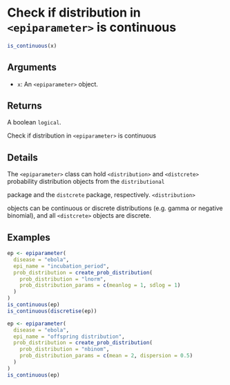 # Check if distribution in `<epiparameter>` is continuous

```r
is_continuous(x)
```

## Arguments

- `x`: An `<epiparameter>` object.

## Returns

A boolean `logical`.

Check if distribution in `<epiparameter>` is continuous

## Details

The `<epiparameter>` class can hold `<distribution>` and `<distcrete>` probability distribution objects from the `distributional`

package and the `distcrete` package, respectively. `<distribution>`

objects can be continuous or discrete distributions (e.g. gamma or negative binomial), and all `<distcrete>` objects are discrete.

## Examples

```r
ep <- epiparameter(
  disease = "ebola",
  epi_name = "incubation_period",
  prob_distribution = create_prob_distribution(
    prob_distribution = "lnorm",
    prob_distribution_params = c(meanlog = 1, sdlog = 1)
  )
)
is_continuous(ep)
is_continuous(discretise(ep))

ep <- epiparameter(
  disease = "ebola",
  epi_name = "offspring distribution",
  prob_distribution = create_prob_distribution(
    prob_distribution = "nbinom",
    prob_distribution_params = c(mean = 2, dispersion = 0.5)
  )
)
is_continuous(ep)
```
